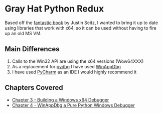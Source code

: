 # Gray Hat Python Redux

Based off the [fantastic book](https://nostarch.com/ghpython.htm) by Justin Seitz, I wanted to bring it up to
date using libraries that work with x64, so it can be used without having to fire up an old MS VM. 

## Main Differences

1. Calls to the Win32 API are using the x64 versions (Wow64XXX)
2. As a replacement for [pydbg](https://github.com/OpenRCE/pydbg) I have used [WinAppDbg](http://winappdbg.readthedocs.io/en/latest/)
3. I have used [PyCharm](https://www.jetbrains.com/pycharm/) as an IDE I would highly recommend it

## Chapters Covered

* [Chapter 3 - Building a Windows x64 Debugger](chapter03/)
* [Chapter 4 - WinAppDbg a Pure Python Windows Debugger](chapter04/)